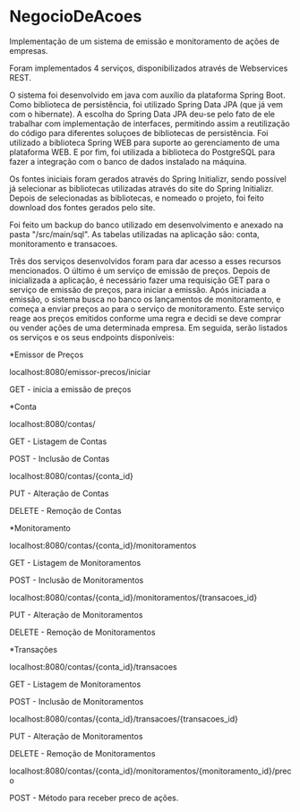 # NegocioDeAcoes

Implementação de um sistema de emissão e monitoramento de ações de empresas.

Foram implementados 4 serviços, disponibilizados através de Webservices REST.

O sistema foi desenvolvido em java com auxílio da plataforma Spring Boot. Como biblioteca de persistência, foi utilizado Spring Data JPA (que já vem com o hibernate). A escolha do Spring Data JPA deu-se pelo fato de ele trabalhar com implementação de interfaces, permitindo assim a reutilização do código para diferentes soluçoes de bibliotecas de persistência. Foi utilizado a biblioteca Spring WEB para suporte ao gerenciamento de uma plataforma WEB. E por fim, foi utilizada a biblioteca do PostgreSQL para fazer a integração com o banco de dados instalado na máquina.

Os fontes iniciais foram gerados através do Spring Initializr, sendo possível já selecionar as bibliotecas utilizadas através do site do Spring Initializr. Depois de selecionadas as bibliotecas, e nomeado o projeto, foi feito download dos fontes gerados pelo site.

Foi feito um backup do banco utilizado em desenvolvimento e anexado na pasta "/src/main/sql". As tabelas utilizadas na aplicação são: conta, monitoramento e transacoes.

Três dos serviços desenvolvidos foram para dar acesso a esses recursos mencionados. O último é um serviço de emissão de preços. Depois de inicializada a aplicação, é necessário fazer uma requisição GET para o serviço de emissão de preços, para iniciar a emissão. Após iniciada a emissão, o sistema busca no banco os lançamentos de monitoramento, e começa a enviar preços ao para o serviço de monitoramento. Este serviço reage aos preços emitidos conforme uma regra e decidi se deve comprar ou vender ações de uma determinada empresa. Em seguida, serão listados os serviços e os seus endpoints disponíveis:

*Emissor de Preços

localhost:8080/emissor-precos/iniciar

GET - inicia a emissão de preços

*Conta

localhost:8080/contas/

GET - Listagem de Contas

POST - Inclusão de Contas

localhost:8080/contas/{conta_id}

PUT - Alteração de Contas

DELETE - Remoção de Contas

*Monitoramento

localhost:8080/contas/{conta_id}/monitoramentos

GET - Listagem de Monitoramentos

POST - Inclusão de Monitoramentos

localhost:8080/contas/{conta_id}/monitoramentos/{transacoes_id}

PUT - Alteração de Monitoramentos

DELETE - Remoção de Monitoramentos

*Transações

localhost:8080/contas/{conta_id}/transacoes

GET - Listagem de Monitoramentos

POST - Inclusão de Monitoramentos

localhost:8080/contas/{conta_id}/transacoes/{transacoes_id}

PUT - Alteração de Monitoramentos

DELETE - Remoção de Monitoramentos

localhost:8080/contas/{conta_id}/monitoramentos/{monitoramento_id}/preco

POST - Método para receber preco de ações.
